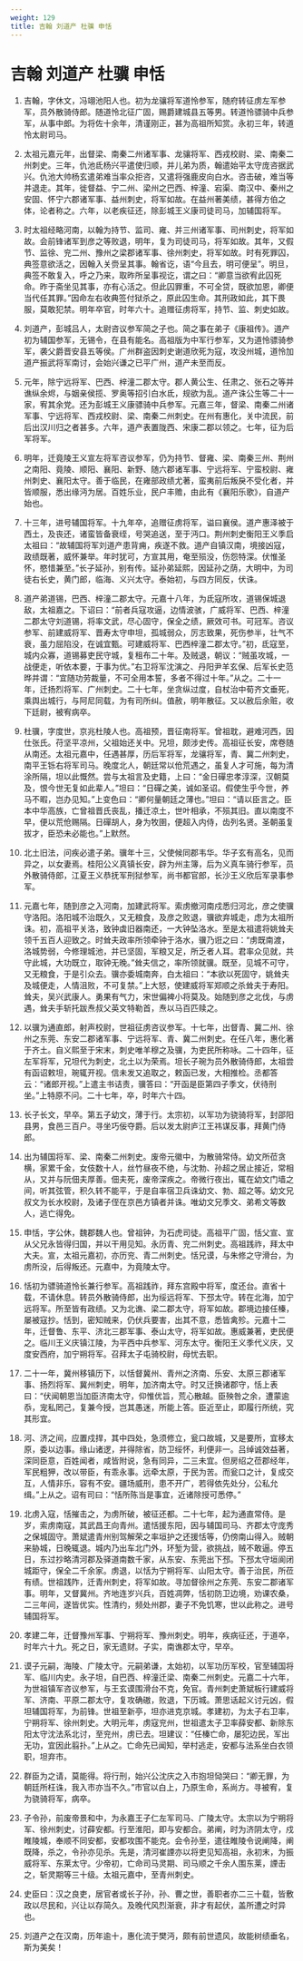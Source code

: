 ```yaml
---
weight: 129
title: 吉翰 刘道产 杜骥 申恬
---
```


# 吉翰 刘道产 杜骥 申恬

1. <span id="吉翰_刘道产_杜骥_申恬-1"></span>
吉翰，字休文，冯翊池阳人也。初为龙骧将军道怜参军，随府转征虏左军参军，员外散骑侍郎。随道怜北征广固，赐爵建城县五等男。转道怜骠骑中兵参军，从事中郎。为将佐十余年，清谨刚正，甚为高祖所知赏。永初三年，转道怜太尉司马。

2. <span id="吉翰_刘道产_杜骥_申恬-2"></span>
太祖元嘉元年，出督梁、南秦二州诸军事、龙骧将军、西戎校尉、梁、南秦二州刺史。三年，仇池氐杨兴平遣使归顺，并儿弟为质，翰遣始平太守庞咨据武兴。仇池大帅杨玄遣弟难当率众拒咨，又遣将强鹿皮向白水。咨击破，难当等并退走。其年，徙督益、宁二州、梁州之巴西、梓潼、宕渠、南汉中、秦州之安固、怀宁六郡诸军事、益州刺史，将军如故。在益州著美绩，甚得方伯之体，论者称之。六年，以老疾征还，除彭城王义康司徒司马，加辅国将军。

3. <span id="吉翰_刘道产_杜骥_申恬-3"></span>
时太祖经略河南，以翰为持节、监司、雍、并三州诸军事、司州刺史，将军如故。会前锋诸军到彦之等败退，明年，复为司徒司马，将军如故。其年，又假节、监徐、兖二州、豫州之梁郡诸军事、徐州刺史，将军如故。时有死罪囚，典签意欲活之，因翰入关赍呈其事。翰省讫，语“今且去，明可便呈”。明旦，典签不敢复入，呼之乃来，取昨所呈事视讫，谓之曰：“卿意当欲宥此囚死命。昨于斋坐见其事，亦有心活之。但此囚罪重，不可全贷，既欲加恩，卿便当代任其罪。”因命左右收典签付狱杀之，原此囚生命。其刑政如此，其下畏服，莫敢犯禁。明年卒官，时年六十。追赠征虏将军，持节、监、刺史如故。

4. <span id="吉翰_刘道产_杜骥_申恬-4"></span>
刘道产，彭城吕人，太尉咨议参军简之子也。简之事在弟子《康祖传》。道产初为辅国参军，无锡令，在县有能名。高祖版为中军行参军，又为道怜骠骑参军，袭父爵晋安县五等侯。广州群盗因刺史谢道欣死为寇，攻没州城，道怜加道产振武将军南讨，会始兴谦之已平广州，道产未至而反。

5. <span id="吉翰_刘道产_杜骥_申恬-5"></span>
元年，除宁远将军、巴西、梓潼二郡太守。郡人黄公生、任肃之、张石之等并谯纵余烬，与姻亲侯揽、罗奥等招引白水氐，规欲为乱。道产诛公生等二十一家，宥其余党。还为彭城王义康骠骑中兵参军。元嘉三年，督梁、南秦二州诸军事、宁远将军、西戎校尉、梁、南秦二州刺史。在州有惠化，关中流民，前后出汉川归之者甚多。六年，道产表置陇西、宋康二郡以领之。七年，征为后军将军。

6. <span id="吉翰_刘道产_杜骥_申恬-6"></span>
明年，迁竟陵王义宣左将军咨议参军，仍为持节、督雍、梁、南秦三州、荆州之南阳、竟陵、顺阳、襄阳、新野、随六郡诸军事、宁远将军、宁蛮校尉、雍州刺史、襄阳太守。善于临民，在雍部政绩尤著，蛮夷前后叛戾不受化者，并皆顺服，悉出缘沔为居。百姓乐业，民户丰赡，由此有《襄阳乐歌》，自道产始也。

7. <span id="吉翰_刘道产_杜骥_申恬-7"></span>
十三年，进号辅国将军。十九年卒，追赠征虏将军，谥曰襄侯。道产惠泽被于西土，及丧还，诸蛮皆备衰绖，号哭追送，至于沔口。荆州刺史衡阳王义季启太祖曰：“故辅国将军刘道产患背痈，疾遂不救。道产自镇汉南，境接凶寇，政绩既著，威怀兼举。年时犹可，方宣其用，奄至殒没，伤怨特深。伏惟圣怀，愍惜兼至。”长子延孙，别有传。延孙弟延熙，因延孙之荫，大明中，为司徒右长史，黄门郎，临海、义兴太守。泰始初，与四方同反，伏诛。

8. <span id="吉翰_刘道产_杜骥_申恬-8"></span>
道产弟道锡，巴西、梓潼二郡太守。元嘉十八年，为氐寇所攻，道锡保城退敌，太祖嘉之。下诏曰：“前者兵寇攻逼，边情波骇，广威将军、巴西、梓潼二郡太守刘道锡，将率文武，尽心固守，保全之绩，厥效可书。可冠军。咨议参军、前建威将军、晋寿太守申坦，孤城弱众，厉志致果，死伤参半，壮气不衰，虽力屈陷没，在诚宜甄。可建威将军、巴西梓潼二郡太守。”初，氐寇至，城内众寡，道锡募吏民守城，复租布二十年。及贼退，朝议：“贼虽攻城，一战便走，听依本要，于事为优。”右卫将军沈演之、丹阳尹羊玄保、后军长史范晔并谓：“宜随功劳裁量，不可全用本誓，多者不得过十年。”从之。二十一年，迁扬烈将军、广州刺史。二十七年，坐贪纵过度，自杖治中荀齐文垂死，乘舆出城行，与阿尼同载，为有司所纠。值赦，明年散征。又以赦后余赃，收下廷尉，被宥病卒。

9. <span id="吉翰_刘道产_杜骥_申恬-9"></span>
杜骥，字度世，京兆杜陵人也。高祖预，晋征南将军。曾祖耽，避难河西，因仕张氏。苻坚平凉州，父祖始还关中。兄坦，颇涉史传。高祖征长安，席卷随从南还。太祖元嘉中，任遇甚厚，历后军将军，龙骧将军，青、冀二州刺史，南平王铄右将军司马。晚度北人，朝廷常以伧荒遇之，虽复人才可施，每为清涂所隔，坦以此慨然。尝与太祖言及史籍，上曰：“金日磾忠孝淳深，汉朝莫及，恨今世无复如此辈人。”坦曰：“日磾之美，诚如圣诏。假使生乎今世，养马不暇，岂办见知。”上变色曰：“卿何量朝廷之薄也。”坦曰：“请以臣言之。臣本中华高族，亡曾祖晋氏丧乱，播迁凉土，世叶相承，不殒其旧。直以南度不早，便以荒伧赐隔。日磾胡人，身为牧圉，便超入内侍，齿列名贤。圣朝虽复拔才，臣恐未必能也。”上默然。

10. <span id="吉翰_刘道产_杜骥_申恬-10"></span>
北土旧法，问疾必遣子弟。骥年十三，父使候同郡韦华。华子玄有高名，见而异之，以女妻焉。桂阳公义真镇长安，辟为州主簿，后为义真车骑行参军，员外散骑侍郎，江夏王义恭抚军刑狱参军，尚书都官郎，长沙王义欣后军录事参军。

11. <span id="吉翰_刘道产_杜骥_申恬-11"></span>
元嘉七年，随到彦之入河南，加建武将军。索虏撤河南戍悉归河北，彦之使骥守洛阳。洛阳城不治既久，又无粮食，及彦之败退，骥欲弃城走，虑为太祖所诛。初，高祖平关洛，致钟虡旧器南还，一大钟坠洛水。至是太祖遣将姚耸夫领千五百人迎致之。时耸夫政率所领牵钟于洛水，骥乃诳之曰：“虏既南渡，洛城势弱，今修理城池，并已坚固，军粮又足，所乏者人耳。君率众见就，共守此城，大功既立，取钟无晚。”耸夫信之，率所领就骥。既至，见城不可守，又无粮食，于是引众去。骥亦委城南奔，白太祖曰：“本欲以死固守，姚耸夫及城便走，人情沮败，不可复禁。”上大怒，使建威将军郑顺之杀耸夫于寿阳。耸夫，吴兴武康人。勇果有气力，宋世偏裨小将莫及。始随到彦之北伐，与虏遇，耸夫手斩托跋焘叔父英文特勒首，焘以马百匹赎之。

12. <span id="吉翰_刘道产_杜骥_申恬-12"></span>
以骥为通直郎，射声校尉，世祖征虏咨议参军。十七年，出督青、冀二州、徐州之东莞、东安二郡诸军事、宁远将军、青、冀二州刺史。在任八年，惠化著于齐土。自义熙至于宋末，刺史唯羊穆之及骥，为吏民所称咏。二十四年，征左军将军，兄坦代为刺史，北土以为荣焉。坦长子琬为员外散骑侍郎，太祖尝有函诏敕坦，琬辄开视。信未发又追取之，敕函已发，大相推检。丞都答云：“诸郎开视。”上遣主书诘责，骥答曰：“开函是臣第四子季文，伏待刑坐。”上特原不问。二十七年，卒，时年六十四。

13. <span id="吉翰_刘道产_杜骥_申恬-13"></span>
长子长文，早卒。第五子幼文，薄于行。太宗初，以军功为骁骑将军，封邵阳县男，食邑三百户。寻坐巧佞夺爵。后以发太尉庐江王祎谋反事，拜黄门侍郎。

14. <span id="吉翰_刘道产_杜骥_申恬-14"></span>
出为辅国将军、梁、南秦二州刺史。废帝元徽中，为散骑常侍。幼文所莅贪横，家累千金，女伎数十人，丝竹昼夜不绝，与沈勃、孙超之居止接近，常相从，又并与阮佃夫厚善。佃夫死，废帝深疾之。帝微行夜出，辄在幼文门墙之间，听其弦管，积久转不能平，于是自率宿卫兵诛幼文、勃、超之等。幼文兄叔文为长水校尉，及诸子侄在京邑方镇者并诛。唯幼文兄季文、弟希文等数人，逃亡得免。

15. <span id="吉翰_刘道产_杜骥_申恬-15"></span>
申恬，字公休，魏郡魏人也。曾祖钟，为石虎司徒。高祖平广固，恬父宣、宣从父兄永皆得归国，并以干用见知。永历青、兖二州刺史。高祖践祚，拜太中大夫。宣，太祖元嘉初，亦历兖、青二州刺史。恬兄谟，与朱修之守滑台，为虏所没，后得叛还。元嘉中，为竟陵太守。

16. <span id="吉翰_刘道产_杜骥_申恬-16"></span>
恬初为骠骑道怜长兼行参军。高祖践祚，拜东宫殿中将军，度还台。直省十载，不请休息。转员外散骑侍郎，出为绥远将军、下邳太守。转在北海，加宁远将军。所至皆有政绩。又为北谯、梁二郡太守，将军如故。郡境边接任榛，屡被寇抄。恬到，密知贼来，仍伏兵要害，出其不意，悉皆禽殄。元嘉十二年，迁督鲁、东平、济北三郡军事、泰山太守，将军如故。惠威兼著，吏民便之。临川王义庆镇江陵，为平西中兵参军、河东太守。衡阳王义季代义庆，又度安西府，加宁朔将军。召拜太子屯骑校尉，母忧去职。

17. <span id="吉翰_刘道产_杜骥_申恬-17"></span>
二十一年，冀州移镇历下，以恬督冀州、青州之济南、乐安、太原三郡诸军事、扬烈将军、冀州刺史，明年，加济南太守。时又迁换诸郡守，恬上表曰：“伏闻朝恩当加臣济南太守，仰惟优旨，荒心散越。臣殃咎之余，遭蒙逾忝，宠私罔己，复兼今授，岂其愚迷，所能上答。臣近至止，即履行所统，究其形宜。

18. <span id="吉翰_刘道产_杜骥_申恬-18"></span>
河、济之间，应置戍捍，其中四处，急须修立，瓮口故城，又是要所，宜移太原，委以边事。缘山诸逻，并得除省，防卫绥怀，利便非一。吕绰诚效益著，深同臣意，百姓闻者，咸皆附说，急有同异，二三未宜。但房绍之莅郡经年，军民粗狎，改以带臣，有乖永事。远牵太原，于民为苦。而瓮口之计，复成交互，人情非乐，容有不安。疆场威刑，患不开广，若得依先处分，公私允缉。”上从之。诏有司曰：“恬所陈当是事宜，近诸除授可悉停。”

19. <span id="吉翰_刘道产_杜骥_申恬-19"></span>
北虏入寇，恬摧击之，为虏所破，被征还都。二十七年，起为通直常侍。是岁，索虏南寇，其武昌王向青州。遣恬援东阳，因与辅国司马、齐郡太守庞秀之保城固守。萧斌遣青州别驾解荣之率垣护之还援恬等，仍傍南山得入。贼朝来胁城，日晚辄退。城内乃出车北门外，环堑为营，欲挑战，贼不敢逼。停五日，东过抄略清河郡及驿道南数千家，从东安、东莞出下邳。下邳太守垣阆闭城距守，保全二千余家。虏退，以恬为宁朔将军、山阳太守。善于治民，所莅有绩。世祖践阼，迁青州刺史，将军如故。寻加督徐州之东莞、东安二郡诸军事。明年，又督冀州。齐地连岁兴兵，百姓凋弊，恬初防卫边境，劝课农桑，二三年间，遂皆优实。性清约，频处州郡，妻子不免饥寒，世以此称之。进号辅国将军。

20. <span id="吉翰_刘道产_杜骥_申恬-20"></span>
孝建二年，迁督豫州军事、宁朔将军、豫州刺史。明年，疾病征还，于道卒，时年六十九。死之日，家无遗财。子实，南谯郡太守，早卒。

21. <span id="吉翰_刘道产_杜骥_申恬-21"></span>
谟子元嗣，海陵、广陵太守。元嗣弟谦，太始初，以军功历军校，官至辅国将军、临川内史。永子坦，自巴西、梓潼迁梁、南秦二州刺史。元嘉二十六年，为世祖镇军咨议参军，与王玄谟围滑台不克，免官。青州刺史萧斌板行建威将军、济南、平原二郡太守，复攻确磝，败退，下历城。萧思话起义讨元凶，假坦辅国将军，为前锋。世祖至新亭，坦亦进克京城。孝建初，为太子右卫率，宁朔将军、徐州刺史。大明元年，虏寇兖州，世祖遣太子卫率薛安都、新除东阳太守沈法系北讨，至兖州，虏已去。坦建议：“任榛亡命，屡犯边民，军出无功，宜因此翦扑。”上从之。亡命先已闻知，举村逃走，安都与法系坐白衣领职，坦弃市。

22. <span id="吉翰_刘道产_杜骥_申恬-22"></span>
群臣为之请，莫能得。将行刑，始兴公沈庆之入市抱坦恸哭曰：“卿无罪，为朝廷所枉诛，我入市亦当不久。”市官以白上，乃原生命，系尚方。寻被宥，复为骁骑将军，病卒。

23. <span id="吉翰_刘道产_杜骥_申恬-23"></span>
子令孙，前废帝景和中，为永嘉王子仁左军司马、广陵太守。太宗以为宁朔将军、徐州刺史，讨薛安都。行至淮阳，即与安都合。弟阐，时为济阴太守，戍睢陵城，奉顺不同安都，安都攻围不能克。会令孙至，遣往睢陵令说阐降，阐既降，杀之，令孙亦见杀。先是，清河崔諲亦以将吏见知高祖，永初末，为振威将军、东莱太守。少帝初，亡命司马灵期、司马顺之千余人围东莱，諲击之，斩灵期等三十级。太祖元嘉中，至青州刺史。

24. <span id="吉翰_刘道产_杜骥_申恬-24"></span>
史臣曰：汉之良吏，居官者或长子孙，孙、曹之世，善职者亦二三十载，皆敷政以尽民和，兴让以存简久。及晚代风烈渐衰，非才有起伏，盖所遭之时异也。

25. <span id="吉翰_刘道产_杜骥_申恬-25"></span>
刘道产之在汉南，历年逾十，惠化流于樊沔，颇有前世遗风，故能树绩垂名，斯为美矣！
